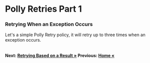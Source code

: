 # Polly Retries Part 1

### Retrying When an Exception Occurs
Let's a simple Polly Retry policy, it will retry up to three times when an exception occurs.


``` cs --region retryIfException --source-file .\src\Program.cs --project .\src\PollyDemo.csproj 
```

#### Next: [Retrying Based on a Result  &raquo;](./retryIfIncorrectStatus.md) Previous: [Home &laquo;](../README.md)